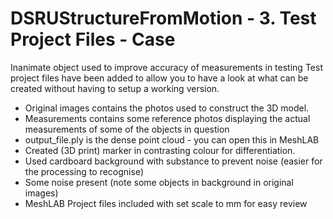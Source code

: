 # DSRUStructureFromMotion - 3. Test Project Files - Case

Inanimate object used to improve accuracy of measurements in testing
Test project files have been added to allow you to have a look at what can be created without having to setup a working version.
* Original images contains the photos used to construct the 3D model.
* Measurements contains some reference photos displaying the actual measurements of some of the objects in question
* output_file.ply is the dense point cloud - you can open this in MeshLAB
* Created (3D print) marker in contrasting colour for differentiation.
* Used cardboard background with substance to prevent noise (easier for the processing to recognise)
* Some noise present (note some objects in background in original images)
* MeshLAB Project files included with set scale to mm for easy review
